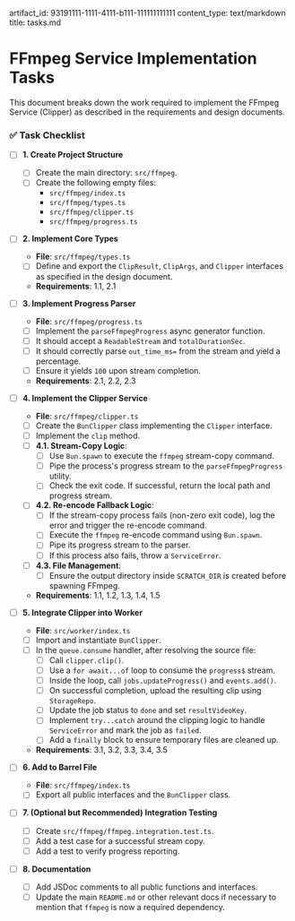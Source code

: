 artifact_id: 93191111-1111-4111-b111-111111111111
content_type: text/markdown
title: tasks.md

# FFmpeg Service Implementation Tasks

This document breaks down the work required to implement the FFmpeg Service (Clipper) as described in the requirements and design documents.

### ✅ Task Checklist

-   [ ] **1. Create Project Structure**

    -   [ ] Create the main directory: `src/ffmpeg`.
    -   [ ] Create the following empty files:
        -   `src/ffmpeg/index.ts`
        -   `src/ffmpeg/types.ts`
        -   `src/ffmpeg/clipper.ts`
        -   `src/ffmpeg/progress.ts`

-   [ ] **2. Implement Core Types**

    -   **File**: `src/ffmpeg/types.ts`
    -   [ ] Define and export the `ClipResult`, `ClipArgs`, and `Clipper` interfaces as specified in the design document.
    -   **Requirements**: 1.1, 2.1

-   [ ] **3. Implement Progress Parser**

    -   **File**: `src/ffmpeg/progress.ts`
    -   [ ] Implement the `parseFfmpegProgress` async generator function.
    -   [ ] It should accept a `ReadableStream` and `totalDurationSec`.
    -   [ ] It should correctly parse `out_time_ms=` from the stream and yield a percentage.
    -   [ ] Ensure it yields `100` upon stream completion.
    -   **Requirements**: 2.1, 2.2, 2.3

-   [ ] **4. Implement the Clipper Service**

    -   **File**: `src/ffmpeg/clipper.ts`
    -   [ ] Create the `BunClipper` class implementing the `Clipper` interface.
    -   [ ] Implement the `clip` method.
    -   [ ] **4.1. Stream-Copy Logic**:
        -   [ ] Use `Bun.spawn` to execute the `ffmpeg` stream-copy command.
        -   [ ] Pipe the process's progress stream to the `parseFfmpegProgress` utility.
        -   [ ] Check the exit code. If successful, return the local path and progress stream.
    -   [ ] **4.2. Re-encode Fallback Logic**:
        -   [ ] If the stream-copy process fails (non-zero exit code), log the error and trigger the re-encode command.
        -   [ ] Execute the `ffmpeg` re-encode command using `Bun.spawn`.
        -   [ ] Pipe its progress stream to the parser.
        -   [ ] If this process also fails, throw a `ServiceError`.
    -   [ ] **4.3. File Management**:
        -   [ ] Ensure the output directory inside `SCRATCH_DIR` is created before spawning FFmpeg.
    -   **Requirements**: 1.1, 1.2, 1.3, 1.4, 1.5

-   [ ] **5. Integrate Clipper into Worker**

    -   **File**: `src/worker/index.ts`
    -   [ ] Import and instantiate `BunClipper`.
    -   [ ] In the `queue.consume` handler, after resolving the source file:
        -   [ ] Call `clipper.clip()`.
        -   [ ] Use a `for await...of` loop to consume the `progress$` stream.
        -   [ ] Inside the loop, call `jobs.updateProgress()` and `events.add()`.
        -   [ ] On successful completion, upload the resulting clip using `StorageRepo`.
        -   [ ] Update the job status to `done` and set `resultVideoKey`.
        -   [ ] Implement `try...catch` around the clipping logic to handle `ServiceError` and mark the job as `failed`.
        -   [ ] Add a `finally` block to ensure temporary files are cleaned up.
    -   **Requirements**: 3.1, 3.2, 3.3, 3.4, 3.5

-   [ ] **6. Add to Barrel File**

    -   **File**: `src/ffmpeg/index.ts`
    -   [ ] Export all public interfaces and the `BunClipper` class.

-   [ ] **7. (Optional but Recommended) Integration Testing**

    -   [ ] Create `src/ffmpeg/ffmpeg.integration.test.ts`.
    -   [ ] Add a test case for a successful stream copy.
    -   [ ] Add a test to verify progress reporting.

-   [ ] **8. Documentation**
    -   [ ] Add JSDoc comments to all public functions and interfaces.
    -   [ ] Update the main `README.md` or other relevant docs if necessary to mention that `ffmpeg` is now a required dependency.
